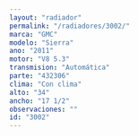 ```yaml
---
layout: "radiador"
permalink: "/radiadores/3002/"
marca: "GMC"
modelo: "Sierra"
ano: "2011"
motor: "V8 5.3"
transmision: "Automática"
parte: "432306"
clima: "Con clima"
alto: "34"
ancho: "17 1/2"
observaciones: ""
id: "3002"
---
```


